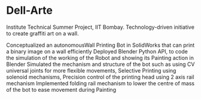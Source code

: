 # Dell-Arte
Institute Technical Summer Project, IIT Bombay. Technology-driven initiative to create graffiti art on a wall.

Conceptualized an autonomousWall Printing Bot in SolidWorks that can print a binary image on a wall efficiently
Deployed Blender Python API, to code the simulation of the working of the Robot and showing its Painting action in Blender
Simulated the mechanism and structure of the bot such as using CV universal joints for more flexible movements,
Selective Printing using solenoid mechanisms, Precision control of the printing head using 2 axis rail mechanism
Implemented folding rail mechanism to lower the centre of mass of the bot to ease movement during Painting
